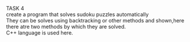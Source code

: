 TASK 4
<br>
create a program that solves sudoku puzzles automatically
<br>
They can be solves using backtracking or other methods and shown,here there atre two methods by which they are solved.
<br>
C++ language is used here.
